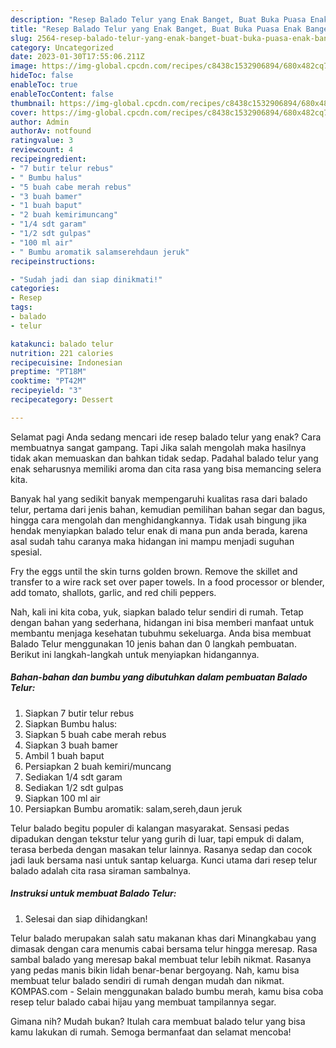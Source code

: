 ```yaml
---
description: "Resep Balado Telur yang Enak Banget, Buat Buka Puasa Enak Banget"
title: "Resep Balado Telur yang Enak Banget, Buat Buka Puasa Enak Banget"
slug: 2564-resep-balado-telur-yang-enak-banget-buat-buka-puasa-enak-banget
category: Uncategorized
date: 2023-01-30T17:55:06.211Z
image: https://img-global.cpcdn.com/recipes/c8438c1532906894/680x482cq70/balado-telur-foto-resep-utama.jpg
hideToc: false
enableToc: true
enableTocContent: false
thumbnail: https://img-global.cpcdn.com/recipes/c8438c1532906894/680x482cq70/balado-telur-foto-resep-utama.jpg
cover: https://img-global.cpcdn.com/recipes/c8438c1532906894/680x482cq70/balado-telur-foto-resep-utama.jpg
author: Admin
authorAv: notfound
ratingvalue: 3
reviewcount: 4
recipeingredient:
- "7 butir telur rebus"
- " Bumbu halus"
- "5 buah cabe merah rebus"
- "3 buah bamer"
- "1 buah baput"
- "2 buah kemirimuncang"
- "1/4 sdt garam"
- "1/2 sdt gulpas"
- "100 ml air"
- " Bumbu aromatik salamserehdaun jeruk"
recipeinstructions:

- "Sudah jadi dan siap dinikmati!"
categories:
- Resep
tags:
- balado
- telur

katakunci: balado telur 
nutrition: 221 calories
recipecuisine: Indonesian
preptime: "PT18M"
cooktime: "PT42M"
recipeyield: "3"
recipecategory: Dessert

---
```



Selamat pagi Anda sedang mencari ide resep balado telur yang enak? Cara membuatnya sangat gampang. Tapi Jika salah mengolah maka hasilnya tidak akan memuaskan dan bahkan tidak sedap. Padahal balado telur yang enak seharusnya memiliki aroma dan cita rasa yang bisa memancing selera kita.


Banyak hal yang sedikit banyak mempengaruhi kualitas rasa dari balado telur, pertama dari jenis bahan, kemudian pemilihan bahan segar dan bagus, hingga cara mengolah dan menghidangkannya. Tidak usah bingung jika hendak menyiapkan balado telur enak di mana pun anda berada, karena asal sudah tahu caranya maka hidangan ini mampu menjadi suguhan spesial.

Fry the eggs until the skin turns golden brown. Remove the skillet and transfer to a wire rack set over paper towels. In a food processor or blender, add tomato, shallots, garlic, and red chili peppers.


Nah, kali ini kita coba, yuk, siapkan balado telur sendiri di rumah. Tetap dengan bahan yang sederhana, hidangan ini bisa memberi manfaat untuk membantu menjaga kesehatan tubuhmu sekeluarga. Anda bisa membuat Balado Telur menggunakan 10 jenis bahan dan 0 langkah pembuatan. Berikut ini langkah-langkah untuk menyiapkan hidangannya.

<!--inarticleads1-->

##### Bahan-bahan dan bumbu yang dibutuhkan dalam pembuatan Balado Telur:

1. Siapkan 7 butir telur rebus
1. Siapkan  Bumbu halus:
1. Siapkan 5 buah cabe merah rebus
1. Siapkan 3 buah bamer
1. Ambil 1 buah baput
1. Persiapkan 2 buah kemiri/muncang
1. Sediakan 1/4 sdt garam
1. Sediakan 1/2 sdt gulpas
1. Siapkan 100 ml air
1. Persiapkan  Bumbu aromatik: salam,sereh,daun jeruk


Telur balado begitu populer di kalangan masyarakat. Sensasi pedas dipadukan dengan tekstur telur yang gurih di luar, tapi empuk di dalam, terasa berbeda dengan masakan telur lainnya. Rasanya sedap dan cocok jadi lauk bersama nasi untuk santap keluarga. Kunci utama dari resep telur balado adalah cita rasa siraman sambalnya. 

<!--inarticleads2-->

##### Instruksi untuk membuat Balado Telur:


1. Selesai dan siap dihidangkan!

Telur balado merupakan salah satu makanan khas dari Minangkabau yang dimasak dengan cara menumis cabai bersama telur hingga meresap. Rasa sambal balado yang meresap bakal membuat telur lebih nikmat. Rasanya yang pedas manis bikin lidah benar-benar bergoyang. Nah, kamu bisa membuat telur balado sendiri di rumah dengan mudah dan nikmat. KOMPAS.com - Selain menggunakan balado bumbu merah, kamu bisa coba resep telur balado cabai hijau yang membuat tampilannya segar. 

Gimana nih? Mudah bukan? Itulah cara membuat balado telur yang bisa kamu lakukan di rumah. Semoga bermanfaat dan selamat mencoba!
